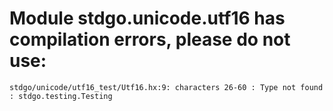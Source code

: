 # Module stdgo.unicode.utf16 has compilation errors, please do not use:
```
stdgo/unicode/utf16_test/Utf16.hx:9: characters 26-60 : Type not found : stdgo.testing.Testing

```


